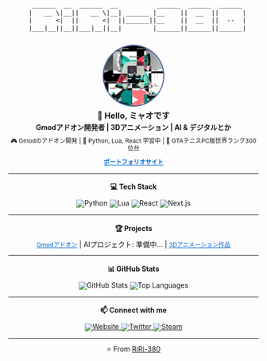 <div align="center" style="line-height: 1.2;">
  <pre style="font-size: 13px; margin: 0;">
   ______  __  ______  __          ______  ______  ______ 
  |   __ \|__||   __ \|__| ______ |__    ||  __  ||      |
  |      <|  ||      <|  ||______||__    ||  __  ||  --  |
  |___|__||__||___|__||__|        |______||______||______|
  </pre>

  <img src="https://github.com/RiRi-380/RiRi-380/raw/main/avatar.png" width="120" alt="Avatar" style="border-radius: 50%; border: 2px solid #3b5998; margin-top: 10px;" />
  
  <h3 style="margin: 5px;">👋 Hello, ミャオです</h3>
  <p style="margin: 5px 0; font-size: 14px;"><strong>Gmodアドオン開発者 | 3Dアニメーション | AI & デジタルとか</strong></p>
  <p style="font-size: 12px;">🎮 Gmodのアドオン開発 | 🐍 Python, Lua, React 学習中 | 🎾 GTAテニスPC版世界ランク300位台</p>
  <a href="https://riri38o.com" target="_blank" style="font-size: 12px; color: #0366d6;"><strong>ポートフォリオサイト</strong></a>
</div>

---

<div align="center" style="line-height: 1;">
  <h4>💻 Tech Stack</h4>
  <img src="https://img.shields.io/badge/-Python-3776AB?style=flat-square&logo=python&logoColor=white" alt="Python" />
  <img src="https://img.shields.io/badge/-Lua-2C2D72?style=flat-square&logo=lua&logoColor=white" alt="Lua" />
  <img src="https://img.shields.io/badge/-React-61DAFB?style=flat-square&logo=react&logoColor=black" alt="React" />
  <img src="https://img.shields.io/badge/-Next.js-000000?style=flat-square&logo=next.js&logoColor=white" alt="Next.js" />
</div>

---

<div align="center" style="line-height: 1;">
  <h4>🏆 Projects</h4>
  <p style="margin: 0;">
    <a href="https://steamcommunity.com/id/RiRi-380/myworkshopfiles/?appid=4000" target="_blank" style="font-size: 12px; color: #0366d6;">Gmodアドオン</a> |
    AIプロジェクト: 準備中... |
    <a href="https://x.com/RiRi_Myao51" target="_blank" style="font-size: 12px; color: #0366d6;">3Dアニメーション作品</a>
  </p>
</div>

---

<div align="center" style="line-height: 1;">
  <h4>📊 GitHub Stats</h4>
  <img src="https://github-readme-stats.vercel.app/api?username=RiRi-380&show_icons=true&theme=default&hide_border=true&bg_color=ffffff" width="380" alt="GitHub Stats" />
  <img src="https://github-readme-stats.vercel.app/api/top-langs/?username=RiRi-380&layout=compact&theme=default&hide_border=true&bg_color=ffffff" width="380" alt="Top Languages" />
</div>

---

<div align="center" style="line-height: 1;">
  <h4>📫 Connect with me</h4>
  <a href="https://riri38o.com" target="_blank">
    <img src="https://img.shields.io/badge/-Website-000000?style=flat-square&logo=About.me&logoColor=white" alt="Website" />
  </a>
  <a href="https://x.com/RiRi_Myao51" target="_blank">
    <img src="https://img.shields.io/badge/-Twitter-1DA1F2?style=flat-square&logo=twitter&logoColor=white" alt="Twitter" />
  </a>
  <a href="https://steamcommunity.com/id/RiRi-380/" target="_blank">
    <img src="https://img.shields.io/badge/-Steam-000000?style=flat-square&logo=steam&logoColor=white" alt="Steam" />
  </a>
</div>

---

<div align="center" style="line-height: 1;">
  ⭐️ From <a href="https://github.com/RiRi-380">RiRi-380</a>
</div>

